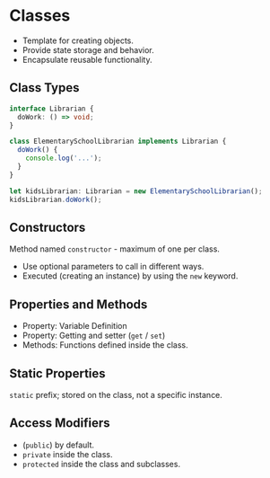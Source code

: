 # Classes

* Template for creating objects.
* Provide state storage and behavior.
* Encapsulate reusable functionality.

## Class Types

```typescript
interface Librarian {
  doWork: () => void;
}

class ElementarySchoolLibrarian implements Librarian {
  doWork() {
    console.log('...');
  }
}

let kidsLibrarian: Librarian = new ElementarySchoolLibrarian();
kidsLibrarian.doWork();
```

## Constructors

Method named `constructor` - maximum of one per class.

* Use optional parameters to call in different ways.
* Executed (creating an instance) by using the `new` keyword.

## Properties and Methods

* Property: Variable Definition
* Property: Getting and setter (`get` / `set`)
* Methods: Functions defined inside the class.

## Static Properties

`static` prefix; stored on the class, not a specific instance.

## Access Modifiers

* (`public`) by default.
* `private` inside the class.
* `protected` inside the class and subclasses.
